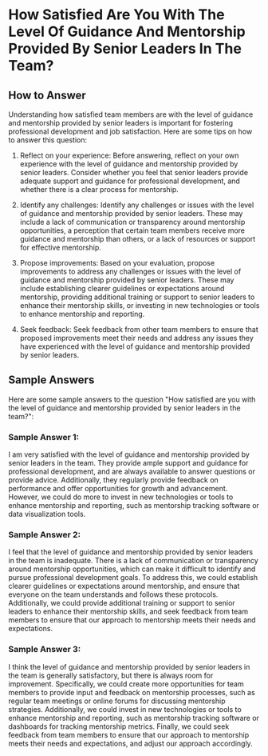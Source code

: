 How Satisfied Are You With The Level Of Guidance And Mentorship Provided By Senior Leaders In The Team?
==============================================================================================================================

How to Answer
-------------

Understanding how satisfied team members are with the level of guidance and mentorship provided by senior leaders is important for fostering professional development and job satisfaction. Here are some tips on how to answer this question:

1. Reflect on your experience: Before answering, reflect on your own experience with the level of guidance and mentorship provided by senior leaders. Consider whether you feel that senior leaders provide adequate support and guidance for professional development, and whether there is a clear process for mentorship.

2. Identify any challenges: Identify any challenges or issues with the level of guidance and mentorship provided by senior leaders. These may include a lack of communication or transparency around mentorship opportunities, a perception that certain team members receive more guidance and mentorship than others, or a lack of resources or support for effective mentorship.

3. Propose improvements: Based on your evaluation, propose improvements to address any challenges or issues with the level of guidance and mentorship provided by senior leaders. These may include establishing clearer guidelines or expectations around mentorship, providing additional training or support to senior leaders to enhance their mentorship skills, or investing in new technologies or tools to enhance mentorship and reporting.

4. Seek feedback: Seek feedback from other team members to ensure that proposed improvements meet their needs and address any issues they have experienced with the level of guidance and mentorship provided by senior leaders.

Sample Answers
--------------

Here are some sample answers to the question "How satisfied are you with the level of guidance and mentorship provided by senior leaders in the team?":

### Sample Answer 1:

I am very satisfied with the level of guidance and mentorship provided by senior leaders in the team. They provide ample support and guidance for professional development, and are always available to answer questions or provide advice. Additionally, they regularly provide feedback on performance and offer opportunities for growth and advancement. However, we could do more to invest in new technologies or tools to enhance mentorship and reporting, such as mentorship tracking software or data visualization tools.

### Sample Answer 2:

I feel that the level of guidance and mentorship provided by senior leaders in the team is inadequate. There is a lack of communication or transparency around mentorship opportunities, which can make it difficult to identify and pursue professional development goals. To address this, we could establish clearer guidelines or expectations around mentorship, and ensure that everyone on the team understands and follows these protocols. Additionally, we could provide additional training or support to senior leaders to enhance their mentorship skills, and seek feedback from team members to ensure that our approach to mentorship meets their needs and expectations.

### Sample Answer 3:

I think the level of guidance and mentorship provided by senior leaders in the team is generally satisfactory, but there is always room for improvement. Specifically, we could create more opportunities for team members to provide input and feedback on mentorship processes, such as regular team meetings or online forums for discussing mentorship strategies. Additionally, we could invest in new technologies or tools to enhance mentorship and reporting, such as mentorship tracking software or dashboards for tracking mentorship metrics. Finally, we could seek feedback from team members to ensure that our approach to mentorship meets their needs and expectations, and adjust our approach accordingly.
